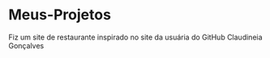 # Meus-Projetos
 Fiz um site de restaurante inspirado no site da usuária do GitHub Claudineia Gonçalves
